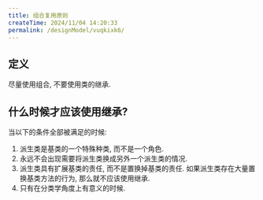 ```yaml
---
title: 组合复用原则
createTime: 2024/11/04 14:20:33
permalink: /designModel/vuqkixk6/
---
```

## 定义
尽量使用组合, 不要使用类的继承.

## 什么时候才应该使用继承?
当以下的条件全部被满足的时候:
1. 派生类是基类的一个特殊种类, 而不是一个角色.
2. 永远不会出现需要将派生类换成另外一个派生类的情况.
3. 派生类具有扩展基类的责任, 而不是置换掉基类的责任. 如果派生类存在大量置换基类方法的行为, 那么就不应该使用继承.
4. 只有在分类学角度上有意义的时候.